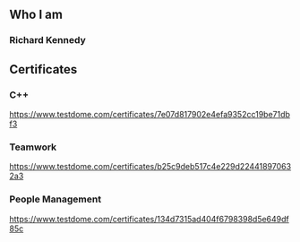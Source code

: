 ## Who I am
### Richard Kennedy
## Certificates

### C++
https://www.testdome.com/certificates/7e07d817902e4efa9352cc19be71dbf3
### Teamwork
https://www.testdome.com/certificates/b25c9deb517c4e229d224418970632a3
### People Management
https://www.testdome.com/certificates/134d7315ad404f6798398d5e649df85c

<!--
**yinyangwarrior0928/yinyangwarrior0928** is a ✨ _special_ ✨ repository because its `README.md` (this file) appears on your GitHub profile.

Here are some ideas to get you started:

- 🔭 I’m currently working on ...
- 🌱 I’m currently learning ...
- 👯 I’m looking to collaborate on ...
- 🤔 I’m looking for help with ...
- 💬 Ask me about ...
- 📫 How to reach me: ...
- 😄 Pronouns: ...
- ⚡ Fun fact: ...
-->
